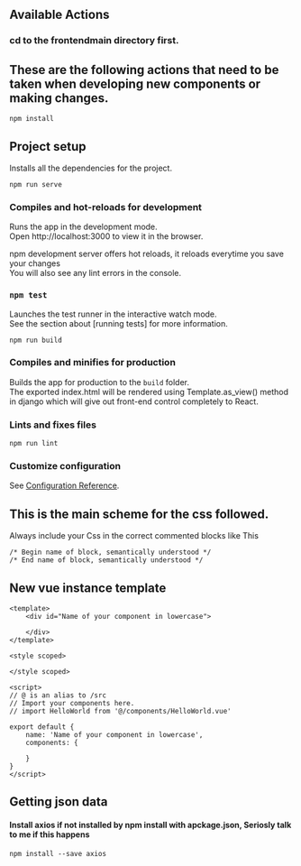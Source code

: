 ## Available Actions
### cd to the frontendmain directory first.

## These are the following actions that need to be taken when developing new components or making changes.

```
npm install
```
## Project setup
Installs all the dependencies for the project.

```
npm run serve
```
### Compiles and hot-reloads for development

Runs the app in the development mode.<br>
Open http://localhost:3000 to view it in the browser.

npm development server offers hot reloads, it reloads everytime you save your changes<br>
You will also see any lint errors in the console.

### `npm test`

Launches the test runner in the interactive watch mode.<br>
See the section about [running tests] for more information.


```
npm run build
```
### Compiles and minifies for production
Builds the app for production to the `build` folder.<br>
The exported index.html will be rendered using Template.as_view() method in django which will give out front-end control completely to React.

### Lints and fixes files
```
npm run lint
```

### Customize configuration
See [Configuration Reference](https://cli.vuejs.org/config/).


## This is the main scheme for the css followed.
Always include your Css in the correct commented blocks like This
```
/* Begin name of block, semantically understood */
/* End name of block, semantically understood */
```

## New vue instance template
```
<template>
	<div id="Name of your component in lowercase">
		
	</div>
</template>

<style scoped>

</style scoped>

<script>
// @ is an alias to /src
// Import your components here.
// import HelloWorld from '@/components/HelloWorld.vue'

export default {
	name: 'Name of your component in lowercase',
	components: {
		
	}
}
</script>

```

## Getting json data
#### Install axios if not installed by npm install with apckage.json, Seriosly talk to me if this happens

`npm install --save axios`
